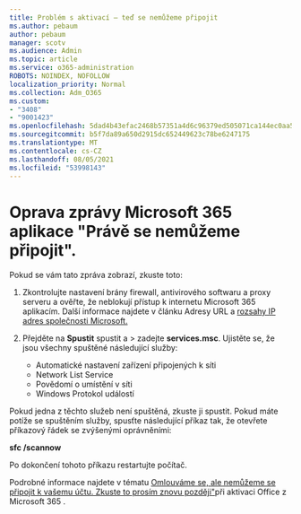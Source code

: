 ```yaml
---
title: Problém s aktivací – teď se nemůžeme připojit
ms.author: pebaum
author: pebaum
manager: scotv
ms.audience: Admin
ms.topic: article
ms.service: o365-administration
ROBOTS: NOINDEX, NOFOLLOW
localization_priority: Normal
ms.collection: Adm_O365
ms.custom:
- "3408"
- "9001423"
ms.openlocfilehash: 5dad4b43efac2468b57351a4d6c96379ed505071ca144ec0aa518e975633bb18
ms.sourcegitcommit: b5f7da89a650d2915dc652449623c78be6247175
ms.translationtype: MT
ms.contentlocale: cs-CZ
ms.lasthandoff: 08/05/2021
ms.locfileid: "53998143"
---
```

# <a name="fixing-the-microsoft-365-apps-we-are-unable-to-connect-right-now-message"></a>Oprava zprávy Microsoft 365 aplikace "Právě se nemůžeme připojit".

Pokud se vám tato zpráva zobrazí, zkuste toto:

1. Zkontrolujte nastavení brány firewall, antivirového softwaru a proxy serveru a ověřte, že neblokují přístup k internetu Microsoft 365 aplikacím. Další informace najdete v článku Adresy URL a [rozsahy IP adres společnosti Microsoft.](https://docs.microsoft.com/office365/enterprise/urls-and-ip-address-ranges)

2. Přejděte na **Spustit** spustit a  >  zadejte **services.msc**. Ujistěte se, že jsou všechny spuštěné následující služby:
    - Automatické nastavení zařízení připojených k síti
    - Network List Service
    - Povědomí o umístění v síti
    - Windows Protokol událostí

Pokud jedna z těchto služeb není spuštěná, zkuste ji spustit. Pokud máte potíže se spuštěním služby, spusťte následující příkaz tak, že otevřete příkazový řádek se zvýšenými oprávněními:

**sfc /scannow**

Po dokončení tohoto příkazu restartujte počítač.

Podrobné informace najdete v tématu [Omlouváme se, ale nemůžeme se připojit k vašemu účtu. Zkuste to prosím znovu později"](https://docs.microsoft.com/office/troubleshoot/activation-installation/issue-when-activate-office-from-office-365)při aktivaci Office z Microsoft 365 .